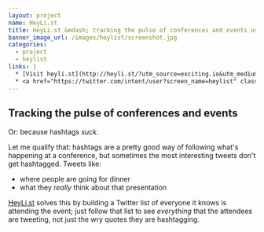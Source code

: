 ```yaml
---
layout: project
name: HeyLi.st
title: HeyLi.st &mdash; tracking the pulse of conferences and events using Lanyrd and Twitter lists
banner_image_url: /images/heylist/screenshot.jpg
categories:
  - project
  - heylist
links: |
  * [Visit heyli.st](http://heyli.st/?utm_source=exciting.io&utm_medium=referral&utm_content=project+related&utm_campaign=tracking+the+pulse)
  * <a href="https://twitter.com/intent/user?screen_name=heylist" class="twitter"><span>@heylist</span></a>
---
```


## Tracking the pulse of conferences and events

Or: because hashtags _suck_.

Let me qualify that: hashtags are a pretty good way of following what's happening at a conference, but sometimes the most interesting tweets don't get hashtagged. Tweets like:

* where people are going for dinner
* what they *really* think about that presentation

[HeyLi.st](http://heyli.st/?utm_source=exciting.io&utm_medium=referral&utm_content=project+copy&utm_campaign=tracking+the+pulse) solves this by building a Twitter list of everyone it knows is attending the event; just follow that list to see *everything* that the attendees are tweeting, not just the wry quotes they are hashtagging.
